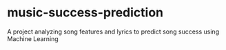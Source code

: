 # music-success-prediction
A project analyzing song features and lyrics to predict song success using Machine Learning
